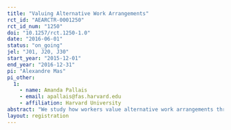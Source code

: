 ```yaml
---
title: "Valuing Alternative Work Arrangements"
rct_id: "AEARCTR-0001250"
rct_id_num: "1250"
doi: "10.1257/rct.1250-1.0"
date: "2016-06-01"
status: "on_going"
jel: "J01, J20, J30"
start_year: "2015-12-01"
end_year: "2016-12-31"
pi: "Alexandre Mas"
pi_other:
  1:
    - name: Amanda Pallais
    - email: apallais@fas.harvard.edu
    - affiliation: Harvard University
abstract: "We study how workers value alternative work arrangements through a field experiment. We consider a set of employee- and employer-friendly flexibility options. These include traditional 9-5 positions and worker-friendly alternatives including the possibility of making one's own schedule, choosing the number of hours of work, the option of working from home, and combinations of these features. We also consider employer-friendly schedules that allow the employer to set the work schedule with limited anticipation. Our approach allows us to estimate the entire distribution of willingness to pay across job applicants for these alternatives relative to traditional M-F 9am-5pm arrangements. We examine whether and to what extent different choices by gender can explain gender wage gaps. "
layout: registration
---
```


